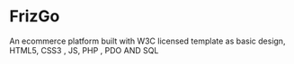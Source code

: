 # FrizGo
An ecommerce platform built with W3C licensed template as basic design, HTML5, CSS3 , JS, PHP , PDO AND SQL
